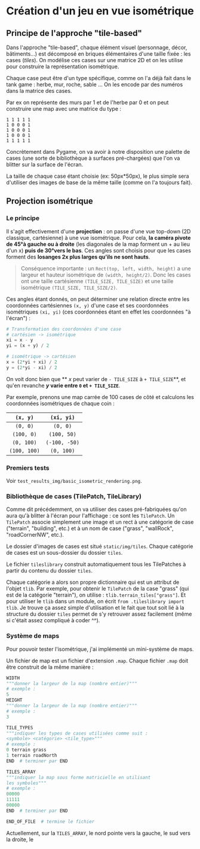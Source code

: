 # Création d'un jeu en vue isométrique

## Principe de l'approche "tile-based"

Dans l'approche "tile-based", chaque élément visuel (personnage, décor, bâtiments...) est décomposé en briques élémentaires d'une taille fixée : les cases (_tiles_). On modélise ces cases sur une matrice 2D et on les utilise pour construire la représentation isométrique.

Chaque case peut être d'un type spécifique, comme on l'a déjà fait dans le tank game : herbe, mur, roche, sable ... On les encode par des numéros dans la matrice des cases.

Par ex on représente des murs par 1 et de l'herbe par 0 et on peut construire une map avec une matrice du type :

```
1 1 1 1 1
1 0 0 0 1
1 0 0 0 1
1 0 0 0 1
1 1 1 1 1
```

Concrètement dans Pygame, on va avoir à notre disposition une palette de cases (une sorte de bibliothèque à surfaces pré-chargées) que l'on va blitter sur la surface de l'écran.

La taille de chaque case étant choisie (ex: 50px*50px), le plus simple sera d'utiliser des images de base de la même taille (comme on l'a toujours fait).

## Projection isométrique

### Le principe

Il s'agit effectivement d'une **projection** : on passe d'une vue top-down (2D classique, cartésienne) à une vue isométrique. Pour cela, **la caméra pivote de 45°à gauche ou à droite** (les diagonales de la map forment un + au lieu d'un x) **puis de 30°vers le bas**. Ces angles sont choisis pour que les cases forment des **losanges 2x plus larges qu'ils ne sont hauts**.

> Conséquence importante : un `Rect(top, left, width, height)` a une largeur et hauteur isométrique de `(width, height/2)`. Donc les cases ont une taille cartésienne `(TILE_SIZE, TILE_SIZE)` et une taille isométrique `(TILE_SIZE, TILE_SIZE/2)`.

Ces angles étant donnés, on peut déterminer une relation directe entre les coordonnées cartésiennes `(x, y)` d'une case et ses coordonnées isométriques `(xi, yi)` (ces coordonnées étant en effet les coordonnées "à l'écran") :

```python
# Transformation des coordonnées d'une case
# cartésien -> isométrique
xi = x - y
yi = (x + y) / 2

# isométrique -> cartésien
x = (2*yi + xi) / 2
y = (2*yi - xi) / 2
```

On voit donc bien que ** $x$ peut varier de `- TILE_SIZE` à `+ TILE_SIZE`**, et qu'en revanche **$y$ varie entre `0` et `+ TILE_SIZE`**.

Par exemple, prenons une map carrée de 100 cases de côté et calculons les coordonnées isométriques de chaque coin :


| `(x, y)` | `(xi, yi)` |
|:----------:|:----------:|
|`(0, 0)`| `(0, 0)`|
|`(100, 0)`|`(100, 50)`|
|`(0, 100)`|`(-100, -50)`|
|`(100, 100)`|`(0, 100)`|

### Premiers tests

Voir `test_results_img/basic_isometric_rendering.png`. 

### Bibliothèque de cases (TilePatch, TileLibrary)

Comme dit précédemment, on va utiliser des cases pré-fabriquées qu'on aura qu'à blitter à l'écran pour l'affichage : ce sont les `TilePatch`.
Un `TilePatch` associe simplement une image et un rect à une catégorie de case ("terrain", "building", etc.) et à un nom de case ("grass", "wallRock", "roadCornerNW", etc.).

Le dossier d'images de cases est situé `static/img/tiles`. Chaque catégorie de cases est un sous-dossier du dossier `tiles`.

Le fichier `tileslibrary` construit automatiquement tous les TilePatches à partir du contenu du dossier `tiles`.

Chaque catégorie a alors son propre dictionnaire qui est un attribut de l'objet `tlib`. Par exemple, pour obtenir le `TilePatch` de la case "grass" (qui est de la catégorie "terrain"), on utilise : `tlib.terrain_tiles["grass"]`. Et pour utiliser le `tlib` dans un module, on écrit `from .tileslibrary import tlib`. Je trouve ça assez simple d'utilisation et le fait que tout soit lié à la structure du dossier `tiles` permet de s'y retrouver assez facilement (même si c'était assez compliqué à coder ^^).

### Système de maps

Pour pouvoir tester l'isométrique, j'ai implémenté un mini-système de maps.

Un fichier de map est un fichier d'extension `.map`. Chaque fichier `.map` doit être construit de la même manière :

```python
WIDTH
"""donner la largeur de la map (nombre entier)"""
# exemple :
5
HEIGHT
"""donner la largeur de la map (nombre entier)"""
# exemple :
3

TILE_TYPES
"""indiquer les types de cases utilisées comme suit :
<symbole> <catégorie> <tile_type>"""
# exemple :
0 terrain grass
1 terrain roadNorth
END  # terminer par END

TILES_ARRAY
"""indiquer la map sous forme matricielle en utilisant
les symboles"""
# exemple :
00000
11111
00000
END  # terminer par END

END_OF_FILE  # termine le fichier
```

Actuellement, sur la `TILES_ARRAY`,  le nord pointe vers la gauche, le sud vers la droite, le 